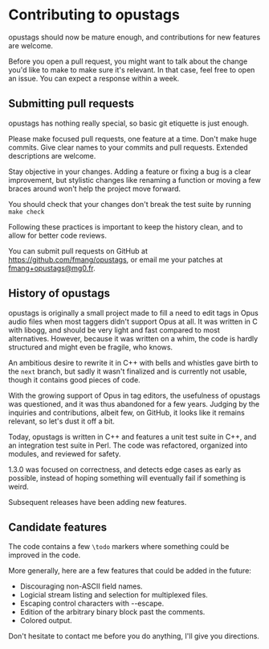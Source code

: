 # Contributing to opustags

opustags should now be mature enough, and contributions for new features are
welcome.

Before you open a pull request, you might want to talk about the change you'd
like to make to make sure it's relevant. In that case, feel free to open an
issue. You can expect a response within a week.

## Submitting pull requests

opustags has nothing really special, so basic git etiquette is just enough.

Please make focused pull requests, one feature at a time. Don't make huge
commits. Give clear names to your commits and pull requests. Extended
descriptions are welcome.

Stay objective in your changes. Adding a feature or fixing a bug is a clear
improvement, but stylistic changes like renaming a function or moving a few
braces around won't help the project move forward.

You should check that your changes don't break the test suite by running
`make check`

Following these practices is important to keep the history clean, and to allow
for better code reviews.

You can submit pull requests on GitHub at <https://github.com/fmang/opustags>,
or email me your patches at <fmang+opustags@mg0.fr>.

## History of opustags

opustags is originally a small project made to fill a need to edit tags in Opus
audio files when most taggers didn't support Opus at all. It was written in C
with libogg, and should be very light and fast compared to most alternatives.
However, because it was written on a whim, the code is hardly structured and
might even be fragile, who knows.

An ambitious desire to rewrite it in C++ with bells and whistles gave birth to
the `next` branch, but sadly it wasn't finalized and is currently not usable,
though it contains good pieces of code.

With the growing support of Opus in tag editors, the usefulness of opustags was
questioned, and it was thus abandoned for a few years. Judging by the
inquiries and contributions, albeit few, on GitHub, it looks like it remains
relevant, so let's dust it off a bit.

Today, opustags is written in C++ and features a unit test suite in C++, and
an integration test suite in Perl. The code was refactored, organized into
modules, and reviewed for safety.

1.3.0 was focused on correctness, and detects edge cases as early as possible,
instead of hoping something will eventually fail if something is weird.

Subsequent releases have been adding new features.

## Candidate features

The code contains a few `\todo` markers where something could be improved in the
code.

More generally, here are a few features that could be added in the future:

- Discouraging non-ASCII field names.
- Logicial stream listing and selection for multiplexed files.
- Escaping control characters with --escape.
- Edition of the arbitrary binary block past the comments.
- Colored output.

Don't hesitate to contact me before you do anything, I'll give you directions.

